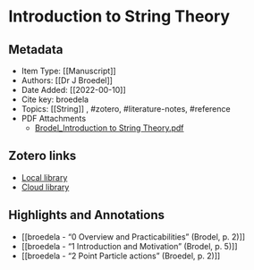 # Introduction to String Theory

## Metadata

* Item Type: [[Manuscript]]
* Authors: [[Dr J Broedel]]
* Date Added: [[2022-00-10]]
* Cite key: broedela
* Topics: [[String]]
, #zotero, #literature-notes, #reference
* PDF Attachments
	- [Brodel_Introduction to String Theory.pdf](zotero://open-pdf/library/items/E2TKJSGY)


##  Zotero links
* [Local library](zotero://select/items/1_8CFKRHKS)
* [Cloud library](http://zotero.org/users/7873466/items/8CFKRHKS)

## Highlights and Annotations

- [[broedela - “0 Overview and Practicabilities” (Brodel, p. 2)]]
- [[broedela - “1 Introduction and Motivation” (Brodel, p. 5)]]
- [[broedela - “2 Point Particle actions” (Broedel, p. 2)]]
